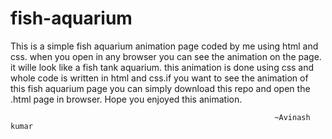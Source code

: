 # fish-aquarium
This is a simple fish aquarium animation page coded by me using html and css. when you open in any browser you can see the animation on the page.
it wille look like a fish tank aquarium.
this animation is done using css and whole code is written in html and css.if you want to see the animation of this fish aquarium page you can simply download this repo and open the .html page in browser.
Hope you enjoyed this animation.

                      
                                        
                                                               ~Avinash kumar








































































